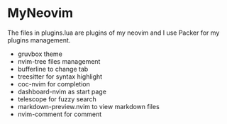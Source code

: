# MyNeovim
The files in plugins.lua are plugins of my neovim and I use Packer for my plugins management.
* gruvbox theme
* nvim-tree files management
* bufferline to change tab
* treesitter for syntax highlight
* coc-nvim for completion
* dashboard-nvim as start page
* telescope for fuzzy search
* markdown-preview.nvim to view markdown files
* nvim-comment for comment

